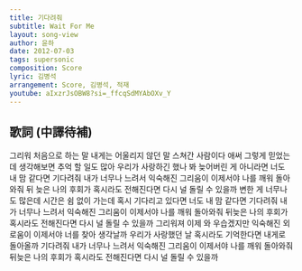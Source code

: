 ```yaml
---
title: 기다려줘
subtitle: Wait For Me
layout: song-view
author: 윤하
date: 2012-07-03
tags: supersonic
composition: Score
lyric: 김병석
arrangement: Score, 김병석, 적재
youtube: aIxzrJsOBW8?si=_ffcqSdMYAbOXv_Y
---
```


## 歌詞 (中譯待補)

그리워 처음으로 하는 말
내게는 어울리지 않던 말
스쳐간 사람이다 애써
그렇게 믿었는데
생각해보면 추억
할 일도 많아
우리가 사랑하긴 했나 봐
늦어버린 게 아니라면
너도 내 맘 같다면
기다려줘 내가
너무나 느려서
익숙해진 그리움이
이제서야 나를 깨워
돌아와줘 뒤 늦은
나의 후회가
혹시라도 전해진다면
다시 널 돌릴 수 있을까
변한 게 너무나도 많은데
시간은 쉼 없이 가는데
혹시 기다리고 있다면
너도 내 맘 같다면
기다려줘 내가
너무나 느려서
익숙해진 그리움이
이제서야 나를 깨워
돌아와줘 뒤늦은
나의 후회가
혹시라도 전해진다면
다시 널 돌릴 수 있을까
그리워져 이제 와
우습겠지만
익숙해진 외로움이
이제서야 너를 찾아
생각날까 우리가
사랑했던 날
혹시라도 기억한다면
내게로 돌아올까
기다려줘 내가
너무나 느려서
익숙해진 그리움이
이제서야 나를 깨워
돌아와줘 뒤늦은
나의 후회가
혹시라도 전해진다면
다시 널 돌릴 수 있을까
